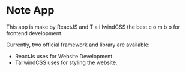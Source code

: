 # Note App

This app is make by ReactJS and T a i lwindCSS the best c o m b o for frontend development.

Currently, two official framework and library are available:

- ReactJs uses for Website Development.
- TailwindCSS uses for styling the website.
